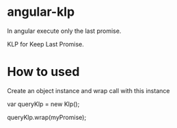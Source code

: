 angular-klp
================

In angular execute only the last promise.

KLP for Keep Last Promise.

How to used
==========

Create an object instance and wrap call with this instance

var queryKlp = new Klp();

queryKlp.wrap(myPromise);


